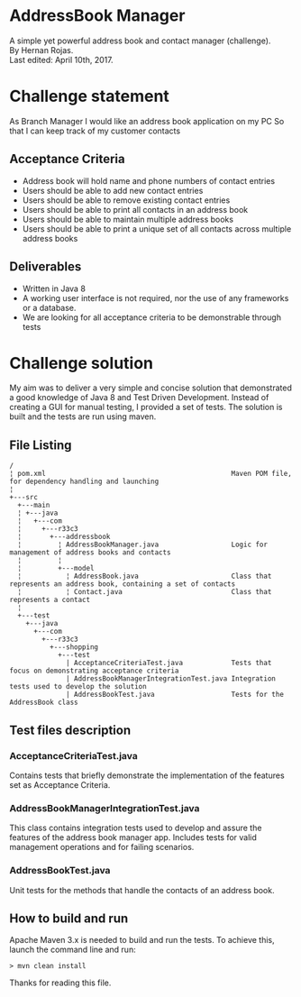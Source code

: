 # AddressBook Manager
A simple yet powerful address book and contact manager (challenge).<br>
By Hernan Rojas.<br>
Last edited: April 10th, 2017.

# Challenge statement
As Branch Manager I would like an address book application on my PC So that I can keep track of my customer contacts

## Acceptance Criteria
- Address book will hold name and phone numbers of contact entries
- Users should be able to add new contact entries
- Users should be able to remove existing contact entries
- Users should be able to print all contacts in an address book
- Users should be able to maintain multiple address books
- Users should be able to print a unique set of all contacts across multiple address books

## Deliverables
- Written in Java 8
- A working user interface is not required, nor the use of any frameworks or a database.
- We are looking for all acceptance criteria to be demonstrable through tests

# Challenge solution
My aim was to deliver a very simple and concise solution that demonstrated a good knowledge of Java 8 and Test Driven Development. Instead of creating a GUI for manual testing, I provided a set of tests. The solution is built and the tests are run using maven.

## File Listing
```
/
¦ pom.xml                                              Maven POM file, for dependency handling and launching
¦
+---src
  +---main
  ¦ +---java
  ¦   +---com
  ¦     +---r33c3
  ¦       +---addressbook
  ¦         ¦ AddressBookManager.java                  Logic for management of address books and contacts
  ¦         ¦
  ¦         +---model
  ¦           ¦ AddressBook.java                       Class that represents an address book, containing a set of contacts
  ¦           ¦ Contact.java                           Class that represents a contact
  ¦
  +---test
    +---java
      +---com
        +---r33c3
          +---shopping
            +---test
              | AcceptanceCriteriaTest.java            Tests that focus on demonstrating acceptance criteria
              | AddressBookManagerIntegrationTest.java Integration tests used to develop the solution
              | AddressBookTest.java                   Tests for the AddressBook class
```

## Test files description
### AcceptanceCriteriaTest.java
Contains tests that briefly demonstrate the implementation of the features set as Acceptance Criteria.

### AddressBookManagerIntegrationTest.java
This class contains integration tests used to develop and assure the features of the address book manager app. Includes tests for valid management operations and for failing scenarios.

### AddressBookTest.java
Unit tests for the methods that handle the contacts of an address book.

## How to build and run
Apache Maven 3.x is needed to build and run the tests. To achieve this, launch the command line and run: 
```
> mvn clean install
```

Thanks for reading this file.
